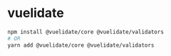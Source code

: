 # vuelidate

```bash
npm install @vuelidate/core @vuelidate/validators
# OR
yarn add @vuelidate/core @vuelidate/validators
```
